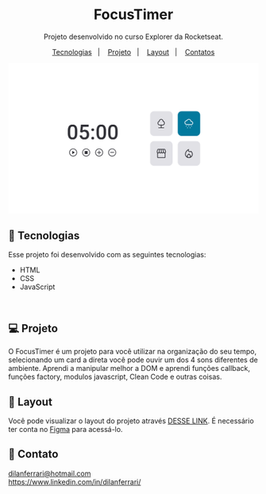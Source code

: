 <h1 align="center"> FocusTimer </h1>

<p align="center">
Projeto desenvolvido no curso Explorer da Rocketseat.
</p>

<p align="center">
  <a href="#-tecnologias">Tecnologias</a>&nbsp;&nbsp;&nbsp;|&nbsp;&nbsp;&nbsp;
  <a href="#-projeto">Projeto</a>&nbsp;&nbsp;&nbsp;|&nbsp;&nbsp;&nbsp;
  <a href="#-layout">Layout</a>&nbsp;&nbsp;&nbsp;|&nbsp;&nbsp;&nbsp;
  <a href="#-contato">Contatos</a>
</p>
<p align="center">
  <img alt="License" src="./img/preview.png">
</p>

## 🚀 Tecnologias

Esse projeto foi desenvolvido com as seguintes tecnologias:

- HTML
- CSS
- JavaScript
<br/>

## 💻 Projeto


O FocusTimer é um projeto para você utilizar na organização do seu tempo, selecionando um card a direta você pode ouvir um dos 4 sons diferentes de ambiente.
Aprendi a manipular melhor a DOM e aprendi funções callback, funções factory, modulos javascript, Clean Code e outras coisas.
<br/>

## 🔖 Layout

Você pode visualizar o layout do projeto através [DESSE LINK](https://efficient-sloth-d85.notion.site/FocusTimer-Vers-o-2-0-2e273fa9212a432eae6b51dda3c69594). É necessário ter conta no [Figma](https://figma.com) para acessá-lo.
<br/>

## 📱 Contato

dilanferrari@hotmail.com  
<a>https://www.linkedin.com/in/dilanferrari/</a>